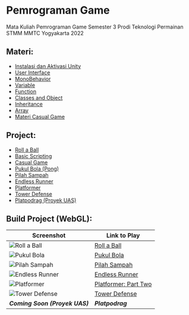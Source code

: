 # Pemrograman Game
 Mata Kuliah Pemrograman Game Semester 3 Prodi Teknologi Permainan STMM MMTC Yogyakarta 2022

## Materi:
- [Instalasi dan Aktivasi Unity](./instalasi-dan-aktivasi-unity/)
- [User Interface](./user-interface/)
- [MonoBehavior](./monobehavior/)
- [Variable](./variable/)
- [Function](./function/)
- [Classes and Object](./classes-and-object/)
- [Inheritance](./inheritance/)
- [Array](./array/)
- [Materi Casual Game](./materi-casual-game/)

## Project:
- [Roll a Ball](./roll-a-ball/)
- [Basic Scripting](./basic-scripting/)
- [Casual Game](./casual-game/)
- [Pukul Bola (Pong)](./pukul-bola/)
- [Pilah Sampah](./pilah-sampah/)
- [Endless Runner](./endless-runner/)
- [Platformer](./platformer/)
- [Tower Defense](./tower-defense/)
- [Platpodrag (Proyek UAS)](./platpodrag/)

## Build Project (WebGL):
Screenshot | Link to Play
--- | ---
![Roll a Ball](https://img.itch.zone/aW1hZ2UvMTY4NDMzMS8xMDAzMTg5OS5wbmc=/347x500/xt1Gjf.png) | [Roll a Ball](https://wewnumam.itch.io/rollerball-unity-learn)
![Pukul Bola](https://img.itch.zone/aW1hZ2UvMTY5MzQ5My8xMDAzMTkxNC5wbmc=/347x500/Bd9MYv.png) | [Pukul Bola](https://wewnumam.itch.io/pukul-bola-pong)
![Pilah Sampah](https://img.itch.zone/aW1hZ2UvMTcwMjUxMi8xMDAzMTkyMi5wbmc=/347x500/xJVUR6.png) | [Pilah Sampah](https://wewnumam.itch.io/pilah-sampah)
![Endless Runner](https://img.itch.zone/aW1hZ2UvMTcwNDM4Ny8xMDI2NjA4MS5wbmc=/347x500/rqDdmI.png) | [Endless Runner](https://wewnumam.itch.io/endless-runner)
![Platformer](https://img.itch.zone/aW1hZ2UvMTcxNTk2MC8xMDEwODExOS5wbmc=/347x500/tpVthf.png) | [Platformer: Part Two](https://wewnumam.itch.io/2d-platformer)
![Tower Defense](https://img.itch.zone/aW1hZ2UvMTc2MTMwMi8xMDM1OTQ5Mi5wbmc=/347x500/5GH1yI.png) | [Tower Defense](https://wewnumam.itch.io/tower-defense)
***Coming Soon (Proyek UAS)*** | ***Platpodrag***